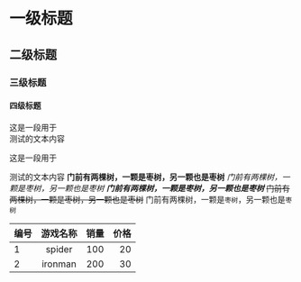# 一级标题
## 二级标题
### 三级标题
#### 四级标题

这是一段用于<br>
测试的文本内容

这是一段用于

测试的文本内容
**门前有两棵树，一颗是枣树，另一颗也是枣树**
*门前有两棵树，一颗是枣树，另一颗也是枣树*
***门前有两棵树，一颗是枣树，另一颗也是枣树***
~~门前有两棵树，一颗是枣树，另一颗也是枣树~~
门前有两棵树，一颗是`枣树`，另一颗也是`枣树`

编号| 游戏名称 | 销量 | 价格
---|:--:|:--:|---:
1|spider|100|20
2|ironman|200|30

